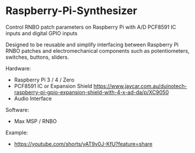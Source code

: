 # Raspberry-Pi-Synthesizer
Control RNBO patch parameters on Raspberry Pi with A/D PCF8591 IC inputs and digital GPIO inputs

Designed to be reusable and simplify interfacing between Raspberry Pi RNBO patches and electromechanical components such as potentiometers, switches, buttons, sliders.

Hardware:
 - Raspberry Pi 3 / 4 / Zero
 - PCF8591 IC or Expansion Shield   https://www.jaycar.com.au/duinotech-raspberry-pi-gpio-expansion-shield-with-4-x-ad-da/p/XC9050
 - Audio Interface

Software:
 - Max MSP / RNBO
 
Example:
 - https://youtube.com/shorts/yAT9v0J-KfU?feature=share
